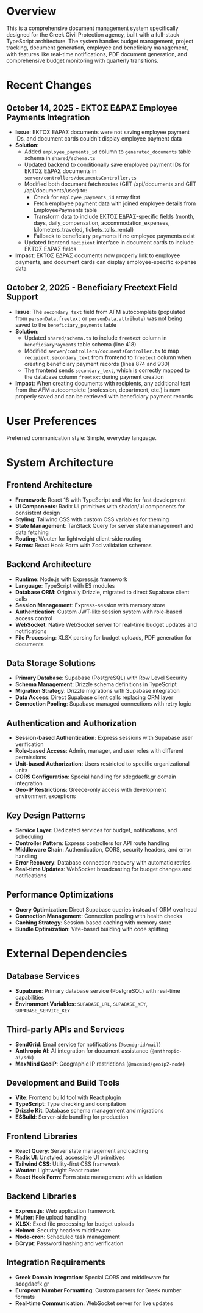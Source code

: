# Overview

This is a comprehensive document management system specifically designed for the Greek Civil Protection agency, built with a full-stack TypeScript architecture. The system handles budget management, project tracking, document generation, employee and beneficiary management, with features like real-time notifications, PDF document generation, and comprehensive budget monitoring with quarterly transitions.

# Recent Changes

## October 14, 2025 - ΕΚΤΟΣ ΕΔΡΑΣ Employee Payments Integration
- **Issue**: ΕΚΤΟΣ ΕΔΡΑΣ documents were not saving employee payment IDs, and document cards couldn't display employee payment data
- **Solution**:
  - Added `employee_payments_id` column to `generated_documents` table schema in `shared/schema.ts`
  - Updated backend to conditionally save employee payment IDs for ΕΚΤΟΣ ΕΔΡΑΣ documents in `server/controllers/documentsController.ts`
  - Modified both document fetch routes (GET /api/documents and GET /api/documents/user) to:
    - Check for `employee_payments_id` array first
    - Fetch employee payment data with joined employee details from EmployeePayments table
    - Transform data to include ΕΚΤΟΣ ΕΔΡΑΣ-specific fields (month, days, daily_compensation, accommodation_expenses, kilometers_traveled, tickets_tolls_rental)
    - Fallback to beneficiary payments if no employee payments exist
  - Updated frontend `Recipient` interface in document cards to include ΕΚΤΟΣ ΕΔΡΑΣ fields
- **Impact**: ΕΚΤΟΣ ΕΔΡΑΣ documents now properly link to employee payments, and document cards can display employee-specific expense data

## October 2, 2025 - Beneficiary Freetext Field Support
- **Issue**: The `secondary_text` field from AFM autocomplete (populated from `personData.freetext` or `personData.attribute`) was not being saved to the `beneficiary_payments` table
- **Solution**: 
  - Updated `shared/schema.ts` to include `freetext` column in `beneficiaryPayments` table schema (line 418)
  - Modified `server/controllers/documentsController.ts` to map `recipient.secondary_text` from frontend to `freetext` column when creating beneficiary payment records (lines 874 and 930)
  - The frontend sends `secondary_text`, which is correctly mapped to the database column `freetext` during payment creation
- **Impact**: When creating documents with recipients, any additional text from the AFM autocomplete (profession, department, etc.) is now properly saved and can be retrieved with beneficiary payment records

# User Preferences

Preferred communication style: Simple, everyday language.

# System Architecture

## Frontend Architecture
- **Framework**: React 18 with TypeScript and Vite for fast development
- **UI Components**: Radix UI primitives with shadcn/ui components for consistent design
- **Styling**: Tailwind CSS with custom CSS variables for theming
- **State Management**: TanStack Query for server state management and data fetching
- **Routing**: Wouter for lightweight client-side routing
- **Forms**: React Hook Form with Zod validation schemas

## Backend Architecture
- **Runtime**: Node.js with Express.js framework
- **Language**: TypeScript with ES modules
- **Database ORM**: Originally Drizzle, migrated to direct Supabase client calls
- **Session Management**: Express-session with memory store
- **Authentication**: Custom JWT-like session system with role-based access control
- **WebSocket**: Native WebSocket server for real-time budget updates and notifications
- **File Processing**: XLSX parsing for budget uploads, PDF generation for documents

## Data Storage Solutions
- **Primary Database**: Supabase (PostgreSQL) with Row Level Security
- **Schema Management**: Drizzle schema definitions in TypeScript
- **Migration Strategy**: Drizzle migrations with Supabase integration
- **Data Access**: Direct Supabase client calls replacing ORM layer
- **Connection Pooling**: Supabase managed connections with retry logic

## Authentication and Authorization
- **Session-based Authentication**: Express sessions with Supabase user verification
- **Role-based Access**: Admin, manager, and user roles with different permissions
- **Unit-based Authorization**: Users restricted to specific organizational units
- **CORS Configuration**: Special handling for sdegdaefk.gr domain integration
- **Geo-IP Restrictions**: Greece-only access with development environment exceptions

## Key Design Patterns
- **Service Layer**: Dedicated services for budget, notifications, and scheduling
- **Controller Pattern**: Express controllers for API route handling
- **Middleware Chain**: Authentication, CORS, security headers, and error handling
- **Error Recovery**: Database connection recovery with automatic retries
- **Real-time Updates**: WebSocket broadcasting for budget changes and notifications

## Performance Optimizations
- **Query Optimization**: Direct Supabase queries instead of ORM overhead
- **Connection Management**: Connection pooling with health checks
- **Caching Strategy**: Session-based caching with memory store
- **Bundle Optimization**: Vite-based building with code splitting

# External Dependencies

## Database Services
- **Supabase**: Primary database service (PostgreSQL) with real-time capabilities
- **Environment Variables**: `SUPABASE_URL`, `SUPABASE_KEY`, `SUPABASE_SERVICE_KEY`

## Third-party APIs and Services
- **SendGrid**: Email service for notifications (`@sendgrid/mail`)
- **Anthropic AI**: AI integration for document assistance (`@anthropic-ai/sdk`)
- **MaxMind GeoIP**: Geographic IP restrictions (`@maxmind/geoip2-node`)

## Development and Build Tools
- **Vite**: Frontend build tool with React plugin
- **TypeScript**: Type checking and compilation
- **Drizzle Kit**: Database schema management and migrations
- **ESBuild**: Server-side bundling for production

## Frontend Libraries
- **React Query**: Server state management and caching
- **Radix UI**: Unstyled, accessible UI primitives
- **Tailwind CSS**: Utility-first CSS framework
- **Wouter**: Lightweight React router
- **React Hook Form**: Form state management with validation

## Backend Libraries
- **Express.js**: Web application framework
- **Multer**: File upload handling
- **XLSX**: Excel file processing for budget uploads
- **Helmet**: Security headers middleware
- **Node-cron**: Scheduled task management
- **BCrypt**: Password hashing and verification

## Integration Requirements
- **Greek Domain Integration**: Special CORS and middleware for sdegdaefk.gr
- **European Number Formatting**: Custom parsers for Greek number formats
- **Real-time Communication**: WebSocket server for live updates